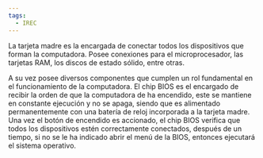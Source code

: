 ```yaml
---
tags:
  - IREC
---
```

La tarjeta madre es la encargada de conectar todos los dispositivos que forman la computadora. Posee conexiones para el microprocesador, las tarjetas RAM, los discos de estado sólido, entre otras.

A su vez posee diversos componentes que cumplen un rol fundamental en el funcionamiento de la computadora.
El chip BIOS es el encargado de recibir la orden de que la computadora de ha encendido, este se mantiene en constante ejecución y no se apaga, siendo que es alimentado permanentemente con una batería de reloj incorporada a la tarjeta madre. 
Una vez el botón de encendido es accionado, el chip BIOS verifica que todos los dispositivos estén correctamente conectados, después de un tiempo, si no se le ha indicado abrir el menú de la BIOS, entonces ejecutará el sistema operativo.

